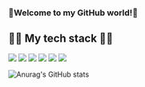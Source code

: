 ### 🌈Welcome to my GitHub world!🌻

## 👨‍💻 My tech stack 👨‍💻




<img src="https://img.shields.io/badge/Python-3766AB?style=flat-square&logo=Python&logoColor=white"/></a>
<img src="https://img.shields.io/badge/Java-FE2E64?style=flat-square&logo=Java&logoColor=white"/></a>
<img src="https://img.shields.io/badge/C-6E6E6E?style=flat-square&logo=C&logoColor=white"/></a>
<img src="https://img.shields.io/badge/C++-00599C?style=flat-square&logo=C%2B%2B&logoColor=white"/></a>
<img src="https://img.shields.io/badge/SpringBoot-6DB33F?style=flat-square&logo=SpringBoot&logoColor=white"/></a>
<img src="https://img.shields.io/badge/MarkDown-086A87?style=flat-square&logo=MarkDown&logoColor=white"/></a>

![Anurag's GitHub stats](https://github-readme-stats.vercel.app/api?username=choidongkuen&show_icons=true&theme=radical)
